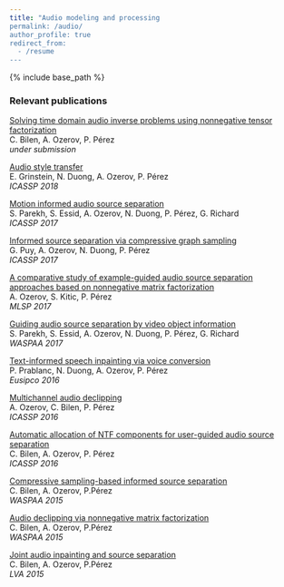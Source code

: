 ```yaml
---
title: "Audio modeling and processing
permalink: /audio/
author_profile: true
redirect_from:
  - /resume
---
```


{% include base_path %}

### Relevant publications

[Solving time domain audio inverse problems using nonnegative tensor factorization](https://hal.inria.fr/hal-01669825/document)  
C. Bilen, A. Ozerov, P. Pérez  
*under submission*

[Audio style transfer](https://arxiv.org/pdf/1710.11385.pdf)  
E. Grinstein, N. Duong, A. Ozerov, P. Pérez  
*ICASSP 2018*

[Motion informed audio source separation](https://hal.archives-ouvertes.fr/hal-01447977/document)  
S. Parekh, S. Essid, A. Ozerov, N. Duong, P. Pérez, G. Richard  
*ICASSP 2017*

[Informed source separation via compressive graph sampling](https://hal.archives-ouvertes.fr/hal-01447982/document)  
G. Puy, A. Ozerov, N. Duong, P. Pérez  
*ICASSP 2017*

[A comparative study of example-guided audio source separation approaches based on nonnegative matrix factorization]()  
A. Ozerov, S. Kitic, P. Pérez  
*MLSP 2017*

[Guiding audio source separation by video object information]()  
S. Parekh, S. Essid, A. Ozerov, N. Duong, P. Pérez, G. Richard  
*WASPAA 2017*

[Text-informed speech inpainting via voice conversion](https://hal.inria.fr/hal-01271257)  
P. Prablanc, N. Duong, A. Ozerov, P. Pérez  
*Eusipco 2016*

[Multichannel audio declipping](https://hal.inria.fr/hal-01254950v2)  
A. Ozerov, C. Bilen, P. Pérez  
*ICASSP 2016*

[Automatic allocation of NTF components for user-guided audio source separation](https://hal.inria.fr/hal-01259430)  
C. Bilen, A. Ozerov, P. Pérez  
*ICASSP 2016*

[Compressive sampling-based informed source separation](https://hal.inria.fr/hal-01171833/document)  
C. Bilen, A. Ozerov, P.Pérez  
*WASPAA 2015*

[Audio declipping via nonnegative matrix factorization](https://hal.inria.fr/hal-01171813/file/waspaa15a.pdf)  
C. Bilen, A. Ozerov, P.Pérez  
*WASPAA 2015*

[Joint audio inpainting and source separation](https://scholar.google.fr/citations?view_op=view_citation&hl=en&user=8Cph5uQAAAAJ&sortby=pubdate&citation_for_view=8Cph5uQAAAAJ:idthP5jqfYAC)  
C. Bilen, A. Ozerov, P.Pérez  
*LVA 2015*
